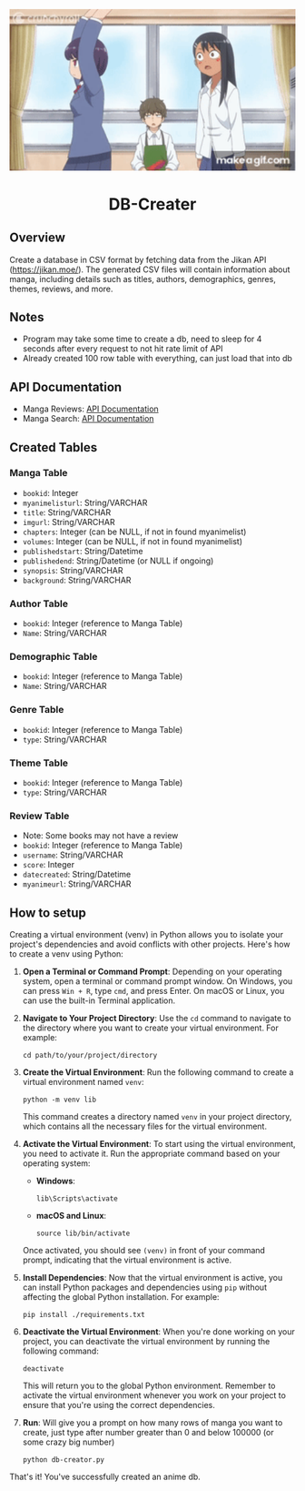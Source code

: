 <p align="center">
    <img width="600px" src="./memeimage.gif">
</p>

<h1 align="center">
    DB-Creater
</h1>

## Overview
Create a database in CSV format by fetching data from the Jikan API (https://jikan.moe/). The generated CSV files will contain information about manga, including details such as titles, authors, demographics, genres, themes, reviews, and more.

## Notes
- Program may take some time to create a db, need to sleep for 4 seconds after every request to not hit rate limit of API
- Already created 100 row table with everything, can just load that into db


## API Documentation
- Manga Reviews: [API Documentation](https://docs.api.jikan.moe/#tag/manga/operation/getMangaReviews)
- Manga Search: [API Documentation](https://docs.api.jikan.moe/#tag/manga/operation/getMangaSearch)

## Created Tables

### Manga Table
- `bookid`: Integer
- `myanimelisturl`: String/VARCHAR
- `title`: String/VARCHAR
- `imgurl`: String/VARCHAR
- `chapters`: Integer (can be NULL, if not in found myanimelist)
- `volumes`: Integer (can be NULL, if not in found myanimelist)
- `publishedstart`: String/Datetime
- `publishedend`: String/Datetime (or NULL if ongoing)
- `synopsis`: String/VARCHAR
- `background`: String/VARCHAR

### Author Table
- `bookid`: Integer (reference to Manga Table)
- `Name`: String/VARCHAR

### Demographic Table
- `bookid`: Integer (reference to Manga Table)
- `Name`: String/VARCHAR

### Genre Table
- `bookid`: Integer (reference to Manga Table)
- `type`: String/VARCHAR

### Theme Table
- `bookid`: Integer (reference to Manga Table)
- `type`: String/VARCHAR

### Review Table
- Note: Some books may not have a review
- `bookid`: Integer (reference to Manga Table)
- `username`: String/VARCHAR
- `score`: Integer
- `datecreated`: String/Datetime
- `myanimeurl`: String/VARCHAR

## How to setup
Creating a virtual environment (venv) in Python allows you to isolate your project's dependencies and avoid conflicts with other projects. Here's how to create a venv using Python:

1. **Open a Terminal or Command Prompt**: Depending on your operating system, open a terminal or command prompt window. On Windows, you can press `Win + R`, type `cmd`, and press Enter. On macOS or Linux, you can use the built-in Terminal application.

2. **Navigate to Your Project Directory**: Use the `cd` command to navigate to the directory where you want to create your virtual environment. For example:
   
   ```
   cd path/to/your/project/directory
   ```

3. **Create the Virtual Environment**: Run the following command to create a virtual environment named `venv`:

   ```
   python -m venv lib
   ```

   This command creates a directory named `venv` in your project directory, which contains all the necessary files for the virtual environment.

4. **Activate the Virtual Environment**: To start using the virtual environment, you need to activate it. Run the appropriate command based on your operating system:

   - **Windows**:
     ```
     lib\Scripts\activate
     ```

   - **macOS and Linux**:
     ```
     source lib/bin/activate
     ```

   Once activated, you should see `(venv)` in front of your command prompt, indicating that the virtual environment is active.

5. **Install Dependencies**: Now that the virtual environment is active, you can install Python packages and dependencies using `pip` without affecting the global Python installation. For example:
   
   ```
   pip install ./requirements.txt
   ```

6. **Deactivate the Virtual Environment**: When you're done working on your project, you can deactivate the virtual environment by running the following command:

   ```
   deactivate
   ```

   This will return you to the global Python environment. Remember to activate the virtual environment whenever you work on your project to ensure that you're using the correct dependencies.

7. **Run**: Will give you a prompt on how many rows of manga you want to create, just type after number greater than 0 and below 100000 (or some crazy big number)

   ```
   python db-creator.py
   ```

That's it! You've successfully created an anime db. 

